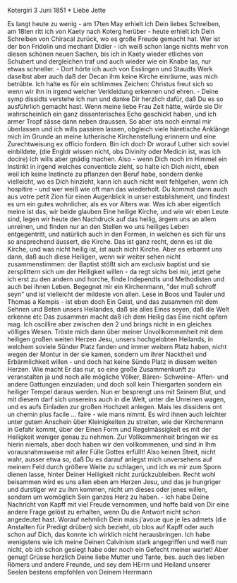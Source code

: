  Kotergiri 3 Juni 1851
 <Dienstag>*
Liebe Jette

Es langt heute zu wenig - am 17ten May erhielt ich Dein liebes Schreiben, am 18ten ritt ich von Kaety nach Koterg herüber - heute erhielt ich Dein Schreiben von Chiracal zurück, wo es große Freude gemacht hat. Wer ist der bon Fridolin und mechant Didier - ich weiß schon lange nichts mehr von diesen schönen neuen Sachen, bis ich in Kaety wieder etliches von Schubert und dergleichen traf und auch wieder wie ein Knabe las, nur etwas schneller. - Dort hörte ich auch von Esslingen und Staudts Werk daselbst aber auch daß der Decan ihm keine Kirche einräume, was mich betrübte. Ich halte es für ein schlimmes Zeichen: Christus freut sich so wenn wir ihn in irgend welcher Verkleidung erkennen und ehren. - Deine symp dissidts verstehe ich nun und danke Dir herzlich dafür, daß Du es so ausführlich gemacht hast. Wenn meine liebe Frau Zeit hätte, würde sie Dir wahrscheinlich ein ganz dissenterisches Echo geschickt haben, und ich armer Tropf sässe dann neben draussen. So aber ists noch einmal mir überlassen und ich wills passiren lassen, obgleich viele häretische Anklänge mich im Grunde an meine lutherische Kirchenstellung erinnern und eine Zurechtweisung ex officio fordern. Bin ich doch Dr worauf Luther sich soviel einbildete, (die Engldr wissen nicht, obs Divinity oder Medicin ist, was ich docire) Ich wills aber gnädig machen. Also - wenn Dich noch im Himmel ein Instinkt in irgend welches conventicle zieht, so halte ich Dich nicht, eben weil ich keine Instincte zu pflanzen den Beruf habe, sondern denke vielleicht, wo es Dich hinzieht, kann ich auch nicht weit fehlgehen, wenn ich hospitire - und wer weiß wie oft man das wiederholt. Du kommst dann auch aus votre petit Zion für einen Augenblick in unser establishment, und findest es um ein gutes wohnlicher, als es vor Alters war. Was ich aber eigentlich meine ist das, wir beide glauben Eine heilige Kirche, und wie wir eben Leute sind, legen wir heute den Nachdruck auf das heilig, ärgern uns an allem unreinen, und finden nur an den Stellen wo uns heiliges Leben entgegentritt, und natürlich auch in den Formen, in welchen es sich für uns so ansprechend äussert, die Kirche. Das ist ganz recht, denn es ist die Kirche, und was nicht heilig ist, ist auch nicht Kirche. Aber es erbarmt uns dann, daß auch diese Heiligen, wenn wir weiter sehen nicht zusammenstimmen: der Baptist stößt sich am exclusiv baptist und sie zersplittern sich um der Heiligkeit willen - da regt sichs bei mir, jetzt gehe ich erst zu den andern und horche, finde Independts und Methodisten und auch bei ihnen Leben. Begegnet mir ein Kirchenmann, "der muß schroff seyn" und ist vielleicht der mildeste von allen. Lese in Boos und Tauler und Thomas a Kempis - ist eben doch Ein Geist, und das zusammen mit dem Sehnen und Beten unsers Heilandes, daß sie alles Eines seyen, daß die Welt erkenne etc Das zusammen macht daß ich dem Heilig das Eine nicht opfern mag. Ich oscillire aber zwischen den 2 und brings nicht in ein gleiches völliges Wesen. Tröste mich dann über meiner Unvollkommenheit mit dem heiligen großen weiten Herzen Jesu, unsers hochgelobten Heilands, in welchem soviele Sünder Platz fanden und immer weitern Platz haben, nicht wegen der Montur in der sie kamen, sondern um ihrer Nacktheit und Erbärmlichkeit willen - und doch hat keine Sünde Platz in diesem weiten Herzen. Wie macht Er das nur, so eine große Zusammenkunft zu veranstalten ja und noch alle mögliche Völker, Bären- Schweine- Affen- und andere Gattungen einzuladen; und doch soll kein Thiergarten sondern ein heiliger Tempel daraus werden. Nun er besprengt uns mit Seinem Blut, und mit diesem darf sich unsereins auch in die Welt, unter die Unreinen wagen, und es aufs Einladen zur großen Hochzeit anlegen. Mais les dissidens ont un chemin plus facile … faire - wie mans nimmt. Es wird ihnen auch leichter unter gutem Anschein über Kleinigkeiten zu streiten, wie der Kirchenmann in Gefahr kommt, über der Einen Form und Regelmässigkeit es mit der Heiligkeit weniger genau zu nehmen. Zur Vollkommenheit bringen wir es hierin niemals, aber doch haben wir den vollkommenen, und sind in Ihm vorausnahmsweise mit aller Fülle Gottes erfüllt! Also keinen Streit, nicht wahr, ausser etwa so, daß Du es darauf anlegst mich unversehens auf meinem Feld durch größere Weite zu schlagen, und ich es mir zum Sporn dienen lasse, hinter Deiner Heiligkeit nicht zurückzubleiben. Recht wohl beisammen wird es uns allen eben am Herzen Jesu, und das je hungriger und durstiger wir zu ihm kommen, nicht um dieses oder jenes willen, sondern um womöglich Sein ganzes Herz zu haben. - Ich habe Deine Nachricht von Kapff mit viel Freude vernommen, und hoffe bald von Dir eine andere Frage gelöst zu erhalten, wenn Du die Antwort nicht schon angedeutet hast. Worauf nehmlich Dein mais j'avoue que je les admets (die Anstalten für Predigt drüben) sich bezieht, ob blos auf Kapff oder auch schon auf Dich, das konnte ich wirklich nicht herausbringen. Ich habe wenigstens wie ich meine Deinen Calvinism stark angegriffen und weiß nun nicht, ob ich schon gesiegt habe oder noch ein Gefecht meiner wartet! Aber genug! Grüsse herzlich Deine liebe Mutter und Tante, bes. auch des lieben Römers und andere Freunde, und sey dem HErrn und Heiland unserer Seelen bestens empfohlen von
 Deinem Herrmann
